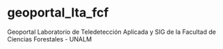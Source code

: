 # geoportal_lta_fcf
Geoportal Laboratorio de Teledetección Aplicada y SIG de la Facultad de Ciencias Forestales - UNALM
